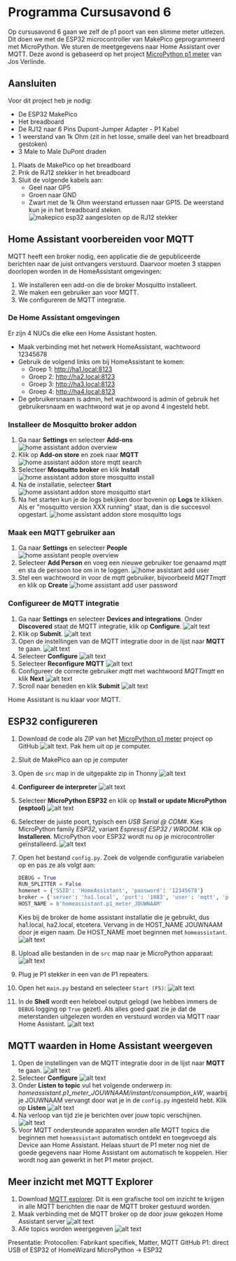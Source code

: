 # Programma Cursusavond 6

Op cursusavond 6 gaan we zelf de p1 poort van een slimme meter uitlezen. Dit doen we met de ESP32 microcontroller van MakePico geprogrammeerd met MicroPython. We sturen de meetgegevens naar Home Assistant over MQTT. Deze avond is gebaseerd op het project [MicroPython p1 meter](https://github.com/Josverl/micropython-p1meter/) van Jos Verlinde.

## Aansluiten
Voor dit project heb je nodig:
* De ESP32 MakePico
* Het breadboard
* De RJ12 naar 6 Pins Dupont-Jumper Adapter - P1 Kabel
* 1 weerstand van 1k Ohm (zit in het losse, smalle deel van het breadboard gestoken)
* 3 Male to Male DuPont draden

1. Plaats de MakePico op het breadboard
2. Prik de RJ12 stekker in het breadboard
3. Sluit de volgende kabels aan:
    * Geel naar GP5
    * Groen naar GND
    * Zwart met de 1k Ohm weerstand ertussen naar GP15. De weerstand kun je in het breadboard steken.
![makepico esp32 aangesloten op de RJ12 stekker](images/makepico-p1-connected.png)

## Home Assistant voorbereiden voor MQTT

MQTT heeft een broker nodig, een applicatie die de gepubliceerde berichten naar de juist ontvangers verstuurd. Daarvoor moeten 3 stappen doorlopen worden in de HomeAssistant omgevingen:
1. We installeren een add-on die de broker Mosquitto installeert.
2. We maken een gebruiker aan voor MQTT.
3. We configureren de MQTT integratie.

### De Home Assistant omgevingen
Er zijn 4 NUCs die elke een Home Assistant hosten.
* Maak verbinding met het netwerk HomeAssistant, wachtwoord 12345678
* Gebruik de volgend links om bij HomeAssistant te komen:
    * Groep 1: http://ha1.local:8123
    * Groep 2: http://ha2.local:8123
    * Groep 3: http://ha3.local:8123
    * Groep 4: http://ha4.local:8123
* De gebruikersnaam is admin, het wachtwoord is admin of gebruik het gebruikersnaam en wachtwoord wat je op avond 4 ingesteld hebt.

### Installeer de Mosquitto broker addon
1. Ga naar **Settings** en selecteer **Add-ons**
    ![home assistant addon overview](images/home-assistant-addon-store.png)
2. Klik op **Add-on store** en zoek naar **MQTT**
    ![home assistant addon store mqtt search](images/home-assistant-addon-store-mqtt.png)
3. Selecteer **Mosquitto broker** en klik **Install**
    ![home assistant addon store mosquitto install](images/home-assistant-addon-store-mqtt-install.png)
4. Na de installatie, selecteer **Start**
    ![home assistant addon store mosquitto start](images/home-assistant-addon-store-mqtt-broker-start.png)
5. Na het starten kun je de logs bekijken door bovenin op **Logs** te klikken. Als er "mosquitto version XXX running" staat, dan is die succesvol opgestart.
    ![home assistant addon store mosquitto logs](images/home-assistant-addon-store-mqtt-broker-logs.png)

### Maak een MQTT gebruiker aan
1. Ga naar **Settings** en selecteer **People**
    ![home assistant people overview](images/home-assistant-add-user.png)
2. Selecteer **Add Person** en voeg een nieuwe gebruiker toe genaamd *mqtt* en sta de persoon toe om in te loggen.
    ![home assistant add user](images/home-assistant-add-user-mqtt.png)
3. Stel een wachtwoord in voor de *mqtt* gebruiker, bijvoorbeeld *MQTTmqtt* en klik op **Create**
    ![home assistant add user password](images/home-assistant-add-user-mqtt-password.png)

### Configureer de MQTT integratie
1. Ga naar **Settings** en selecteer **Devices and integrations**. Onder **Discovered** staat de MQTT integratie, klik op **Configure**.
    ![alt text](images/home-assistant-integrations-discovered.png)
2. Klik op **Submit**.
    ![alt text](images/home-assistant-integrations-mqtt.png)
3. Open de instellingen van de MQTT integratie door in de lijst naar **MQTT** te gaan.
   ![alt text](images/home-assistant-integrations-mqtt-details.png)
4. Selecteer **Configure**
    ![alt text](images/home-assistant-integrations-mqtt-configure.png)
5. Selecteer **Reconfigure MQTT**
    ![alt text](images/home-assistant-integrations-mqtt-reconfigure.png)
6. Configureer de correcte gebruiker *mqtt* met wachtwoord *MQTTmqtt* en klik **Next**
    ![alt text](images/home-assistant-integrations-mqtt-reconfigure-broker.png)
7. Scroll naar beneden en klik **Submit**
    ![alt text](images/home-assistant-integrations-mqtt-reconfigure-submit.png)

Home Assistant is nu klaar voor MQTT.

## ESP32 configureren
1. Download de code als ZIP van het [MicroPython p1 meter](https://github.com/Josverl/micropython-p1meter/) project op GitHub
    ![alt text](images/esp32-download-code.png). Pak hem uit op je computer.
2. Sluit de MakePico aan op je computer
3. Open de `src` map in de uitgepakte zip in Thonny
    ![alt text](images/esp32-thonny.png)
4. **Configureer de interpreter**
    ![alt text](images/thonny-configureren-interpreter.png)
5. Selecteer **MicroPython ESP32** en klik op **Install or update MicroPython (esptool)**
    ![alt text](images/thonny-interpreter-esp32.png)
6. Selecteer de juiste poort, typisch een *USB Serial @ COM#*. Kies MicroPython family *ESP32*, variant *Espressif ESP32 / WROOM*. Klik op **Installeren**. MicroPython voor ESP32 wordt nu op je microcontroller geïnstalleerd.
    ![alt text](images/thonny-interpreter-install-firmware.png)
7. Open het bestand `config.py`. Zoek de volgende configuratie variabelen op en pas ze als volgt aan:
    ```python
    DEBUG = True
    RUN_SPLITTER = False
    homenet = {'SSID': 'HomeAssistant', 'password': '12345678'}
    broker = {'server': 'ha1.local', 'port': '1883', 'user': 'mqtt', 'password': 'MQTTmqtt'}
    HOST_NAME = b'homeassistant.p1_meter_JOUWNAAM'
    ```

    Kies bij de broker de home assistant installatie die je gebruikt, dus ha1.local, ha2.local, etcetera. Vervang in de HOST_NAME JOUWNAAM door je eigen naam. De HOST_NAME moet beginnen met `homeassistant`.
    ![alt text](images/thonny-config.png)
8. Upload alle bestanden in de `src` map naar je MicroPython apparaat:
    ![alt text](images/thonny-upload.png)
9. Plug je P1 stekker in een van de P1 repeaters.
10. Open het `main.py` bestand en selecteer `Start (F5)`:
    ![alt text](images/thonny-uitvoeren.png)
11. In de **Shell** wordt een heleboel output gelogd (we hebben immers de `DEBUG` logging op `True` gezet). Als alles goed gaat zie je dat de meterstanden uitgelezen worden en verstuurd worden via MQTT naar Home Assistant.
    ![alt text](images/thonny-output.png)

## MQTT waarden in Home Assistant weergeven
1. Open de instellingen van de MQTT integratie door in de lijst naar **MQTT** te gaan.
   ![alt text](images/home-assistant-integrations-mqtt-details.png)
2. Selecteer **Configure**
    ![alt text](images/home-assistant-integrations-mqtt-configure.png)
3. Onder **Listen to topic** vul het volgende onderwerp in: *homeassistant.p1_meter_JOUWNAAM/instant/consumption_kW*, waarbij je JOUWNAAM vervangt door wat je in de `config.py` ingesteld hebt. Klik op **Listen**
    ![alt text](images/home-assistant-luisteren-naar-onderwerp.png)
4. Na verloop van tijd zie je berichten over jouw topic verschijnen.
    ![alt text](images/home-assistant-receive-message.png)
5. Voor MQTT ondersteunde apparaten worden alle MQTT topics die beginnen met `homeassistant` automatisch ontdekt en toegevoegd als Device aan Home Assistant. Helaas stuurt de P1 meter nog niet de goede gegevens naar Home Assistant om automatisch te koppelen. Hier wordt nog aan gewerkt in het P1 meter project.

## Meer inzicht met MQTT Explorer
1. Download [MQTT explorer](https://mqtt-explorer.com/). Dit is een grafische tool om inzicht te krijgen in alle MQTT berichten die naar de MQTT broker gestuurd worden.
2. Maak verbinding met de MQTT broker op de door jouw gekozen Home Assistant server
    ![alt text](images/mqtt-explorer-connect.png)
3. Alle topics worden weergegeven
    ![alt text](images/mqtt-explorer.png)


Presentatie:
Protocollen: Fabrikant specifiek, Matter, MQTT
GitHub
P1: direct USB of ESP32 of HomeWizard
MicroPython -> ESP32